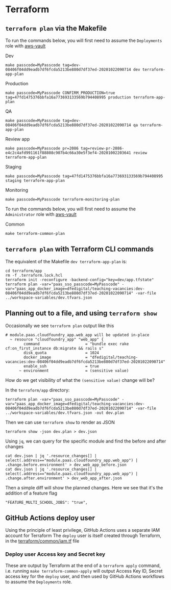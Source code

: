 # Terraform

## `terraform plan` via the Makefile

To run the commands below, you will first need to assume the `Deployments` role with [aws-vault](./aws-roles-and-cli-tools.md)

Dev
```
make passcode=MyPasscode tag=dev-08406f04dd9eadb7df6fcda5213be880d7df37ed-20201022090714 dev terraform-app-plan
```

Production
```
make passcode=MyPasscode CONFIRM_PRODUCTION=true tag=47fd1475376bbfa16a773693133569b794408995 production terraform-app-plan
```

QA
```
make passcode=MyPasscode tag=dev-08406f04dd9eadb7df6fcda5213be880d7df37ed-20201022090714 qa terraform-app-plan
```

Review app
```
make passcode=MyPasscode pr=2086 tag=review-pr-2086-e4c2c4afd991161f88808c907b4c66a30e5f3ef4-20201002203641 review terraform-app-plan
```

Staging
```
make passcode=MyPasscode tag=47fd1475376bbfa16a773693133569b794408995 staging terraform-app-plan
```

Monitoring
```
make passcode=MyPasscode terraform-monitoring-plan
```

To run the commands below, you will first need to assume the `Administrator` role with [aws-vault](../aws-roles-and-cli-tools.md)

Common
```
make terraform-common-plan
```

## `terraform plan` with Terraform CLI commands

The equivalent of the Makefile `dev terraform-app-plan` is:
```
cd terraform/app
rm -f .terraform.lock.hcl
terraform init -reconfigure -backend-config="key=dev/app.tfstate"
terraform plan -var="paas_sso_passcode=MyPasscode" -var="paas_app_docker_image=dfedigital/teaching-vacancies:dev-08406f04dd9eadb7df6fcda5213be880d7df37ed-20201022090714" -var-file ../workspace-variables/dev.tfvars.json
```

## Planning out to a file, and using `terraform show`

Occasionally we see `terraform plan` output like this

```
# module.paas.cloudfoundry_app.web_app will be updated in-place
  ~ resource "cloudfoundry_app" "web_app" {
        command                    = "bundle exec rake cf:on_first_instance db:migrate && rails s"
        disk_quota                 = 1024
        docker_image               = "dfedigital/teaching-vacancies:dev-08406f04dd9eadb7df6fcda5213be880d7df37ed-20201022090714"
        enable_ssh                 = true
      ~ environment                = (sensitive value)
```

How do we get visibility of what the `(sensitive value)` change will be?

In the `terraform/app` directory:

```
terraform plan -var="paas_sso_passcode=MyPasscode" -var="paas_app_docker_image=dfedigital/teaching-vacancies:dev-08406f04dd9eadb7df6fcda5213be880d7df37ed-20201022090714" -var-file ../workspace-variables/dev.tfvars.json -out dev.plan
```
Then we can use `terraform show` to render as JSON
```
terraform show -json dev.plan > dev.json
```
Using `jq`, we can query for the specific module and find the before and after changes
```
cat dev.json | jq '.resource_changes[] | select(.address=="module.paas.cloudfoundry_app.web_app") | .change.before.environment' > dev_web_app_before.json
cat dev.json | jq '.resource_changes[] | select(.address=="module.paas.cloudfoundry_app.web_app") | .change.after.environment' > dev_web_app_after.json
```

Then a simple diff will show the planned changes.
Here we see that it's the addition of a feature flag
```
"FEATURE_MULTI_SCHOOL_JOBS": "true",
```

## GitHub Actions deploy user

Using the principle of least privilege, GitHub Actions uses a separate IAM account for Terraform
The `deploy` user is itself created through Terraform, in the [terraform/common/iam.tf](../terraform/common/iam.tf) file

### Deploy user Access key and Secret key

These are output by Terraform at the end of a `terraform apply` command, i.e. running `make terraform-common-apply` will output
Access Key ID, Secret access key for the `deploy` user, and then used by GitHub Actions workflows to assume the `Deployments` role.
